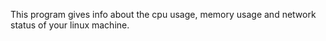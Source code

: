 This program gives info about the cpu usage, memory usage and network status of your linux machine.
